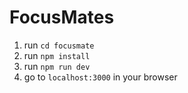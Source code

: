 # FocusMates

1. run `cd focusmate`
2. run `npm install`
3. run `npm run dev`
4. go to `localhost:3000` in your browser
